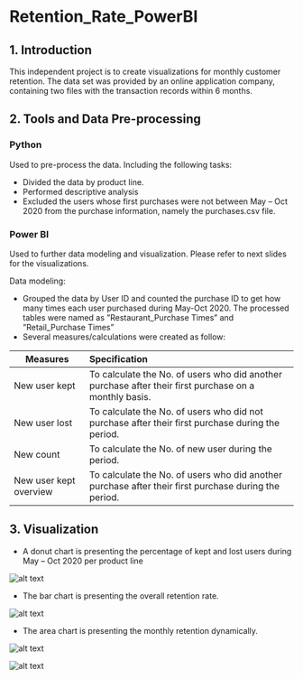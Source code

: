 # Retention_Rate_PowerBI
## 1.	Introduction
This independent project is to create visualizations for monthly customer retention. The data set was provided by an online application company, containing two files with the transaction records within 6 months.

## 2. Tools and Data Pre-processing
### Python 
Used to pre-process the data. Including the following tasks:
- Divided the data by product line. 
- Performed descriptive analysis
- Excluded the users whose first purchases were not between May – Oct 2020 from the purchase information, namely the purchases.csv file.

### Power BI
Used to further data modeling and visualization. Please refer to next slides for the
visualizations.

Data modeling: 
- Grouped the data by User ID and counted the purchase ID to get how many times each user purchased during May-Oct 2020. The processed tables were named as ”Restaurant_Purchase Times” and ”Retail_Purchase Times”
- Several measures/calculations were created as follow:

| Measures     | Specification                                                                                               
|---------------|:---------------------
| New user kept |To calculate the No. of users who did another purchase after their first purchase on a monthly basis.
| New user lost |To calculate the No. of users who did not purchase after their first purchase during the period.
| New count |To calculate the No. of new user during the period.
| New user kept overview |To calculate the No. of users who did another purchase after their first purchase during the period.


## 3. Visualization

- A donut chart is presenting the percentage of kept and lost users during May – Oct 2020 per product line

![alt text](https://github.com/manlynn/Retention_Rate_PowerBI/blob/main/images/donut%20chart.JPG)

- The bar chart is presenting the overall retention rate. 

![alt text](https://github.com/manlynn/Retention_Rate_PowerBI/blob/main/images/bar%20chart.JPG)

- The area chart is presenting the monthly retention dynamically.

![alt text](https://github.com/manlynn/Retention_Rate_PowerBI/blob/main/images/area%20chart_1.JPG)

![alt text](https://github.com/manlynn/Retention_Rate_PowerBI/blob/main/images/area%20chart_2.JPG)


